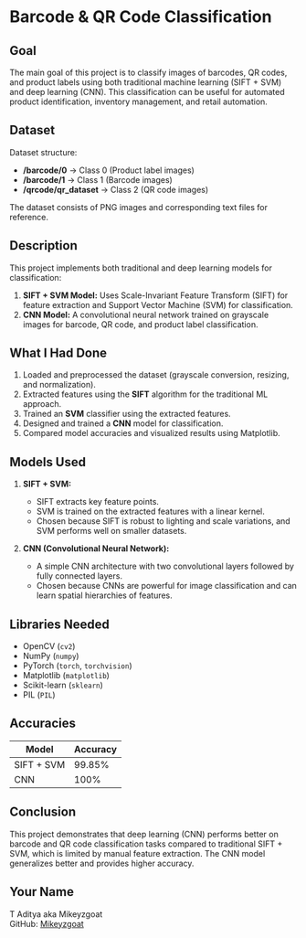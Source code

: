 # Barcode & QR Code Classification

## Goal
The main goal of this project is to classify images of barcodes, QR codes, and product labels using both traditional machine learning (SIFT + SVM) and deep learning (CNN). This classification can be useful for automated product identification, inventory management, and retail automation.

## Dataset
Dataset structure:
- **/barcode/0** -> Class 0 (Product label images)
- **/barcode/1** -> Class 1 (Barcode images)
- **/qrcode/qr_dataset** -> Class 2 (QR code images)

The dataset consists of PNG images and corresponding text files for reference.

## Description
This project implements both traditional and deep learning models for classification:
1. **SIFT + SVM Model:** Uses Scale-Invariant Feature Transform (SIFT) for feature extraction and Support Vector Machine (SVM) for classification.
2. **CNN Model:** A convolutional neural network trained on grayscale images for barcode, QR code, and product label classification.

## What I Had Done
1. Loaded and preprocessed the dataset (grayscale conversion, resizing, and normalization).
2. Extracted features using the **SIFT** algorithm for the traditional ML approach.
3. Trained an **SVM** classifier using the extracted features.
4. Designed and trained a **CNN** model for classification.
5. Compared model accuracies and visualized results using Matplotlib.

## Models Used
1. **SIFT + SVM:**
   - SIFT extracts key feature points.
   - SVM is trained on the extracted features with a linear kernel.
   - Chosen because SIFT is robust to lighting and scale variations, and SVM performs well on smaller datasets.

2. **CNN (Convolutional Neural Network):**
   - A simple CNN architecture with two convolutional layers followed by fully connected layers.
   - Chosen because CNNs are powerful for image classification and can learn spatial hierarchies of features.

## Libraries Needed
- OpenCV (`cv2`)
- NumPy (`numpy`)
- PyTorch (`torch`, `torchvision`)
- Matplotlib (`matplotlib`)
- Scikit-learn (`sklearn`)
- PIL (`PIL`)

## Accuracies
| Model        | Accuracy |
|-------------|----------|
| SIFT + SVM  | 99.85%      |
| CNN         | 100%      |


## Conclusion
This project demonstrates that deep learning (CNN) performs better on barcode and QR code classification tasks compared to traditional SIFT + SVM, which is limited by manual feature extraction. The CNN model generalizes better and provides higher accuracy.

## Your Name
T Aditya aka Mikeyzgoat  
GitHub: [Mikeyzgoat](https://github.com/mikeyzgoat)  


